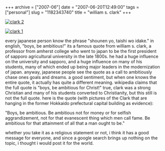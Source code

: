 +++
archive = ["2007-06"]
date = "2007-06-20T12:49:00"
tags = ["personal"]
slug = "1182343740"
title = "william s. clark"
+++

[![clark 2][1]][2]

[![clark 1][3]][4]

every japanese person know the phrase "shounen yo, taishi wo idake." in
english, "boys, be ambitious!" its a famous quote from william s. clark,
a professor from amherst college who went to japan to be the first
president of sapporo agricultural university in the late 1800s. he had
a huge influence on the university and sapporo, and a huge influence on
many of his students, many of which ended up being major leaders in the
modernization of japan. anyway, japanese people see the quote as a call to
ambitiously chase ones goals and dreams. a good sentiment, but when one
knows the entire quote, it actually has quite a different meaning.
wikipedia claims that the full quote is "boys, be ambitious for Christ!"
true, clark was a strong Christian and many of his students converted to
Christianity, but this still is not the full quote. here is the quote
(with pictures of the Clark that are hanging in the former Hokkaido
prefectural capital building as evidence):

"Boys, be ambitious. Be ambitious not for money or for selfish
aggrandizement, not for that evanescent thing which men call fame. Be
ambitious for that attainment of all that a man ought to be."

whether you take it as a religious statement or not, i think it has a good
message for everyone, and since a google search brings up nothing on the
topic, i thought i would post it for the world.

[1]: http://farm4.static.flickr.com/3079/3129192035_31481a981e.jpg
[2]: http://www.flickr.com/photos/28471535@N02/3129192035/ (clark 2 by rjbismark90, on Flickr)
[3]: http://farm4.static.flickr.com/3128/3129193967_40c013dac0.jpg
[4]: http://www.flickr.com/photos/28471535@N02/3129193967/ (clark 1 by rjbismark90, on Flickr)

